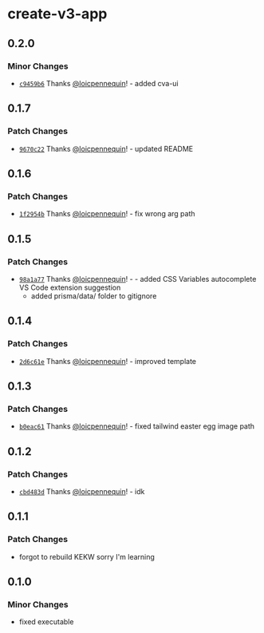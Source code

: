 # create-v3-app

## 0.2.0

### Minor Changes

- [`c9459b6`](https://github.com/loicpennequin/create-v3-app/commit/c9459b6cde60c98da95c496d245cae4f1ea8e479) Thanks [@loicpennequin](https://github.com/loicpennequin)! - added cva-ui

## 0.1.7

### Patch Changes

- [`9670c22`](https://github.com/loicpennequin/create-v3-app/commit/9670c22186f8565a3e030a8eab49390702ff1968) Thanks [@loicpennequin](https://github.com/loicpennequin)! - updated README

## 0.1.6

### Patch Changes

- [`1f2954b`](https://github.com/loicpennequin/create-v3-app/commit/1f2954bd2fd0a3eb127c530d589d3082e7cd8341) Thanks [@loicpennequin](https://github.com/loicpennequin)! - fix wrong arg path

## 0.1.5

### Patch Changes

- [`98a1a77`](https://github.com/loicpennequin/create-v3-app/commit/98a1a77d6439761a7d800b79fa8f71cb5c34f44e) Thanks [@loicpennequin](https://github.com/loicpennequin)! - - added CSS Variables autocomplete VS Code extension suggestion
  - added prisma/data/ folder to gitignore

## 0.1.4

### Patch Changes

- [`2d6c61e`](https://github.com/loicpennequin/create-v3-app/commit/2d6c61ee42f862cf0f7263fc4887bc5e9890bfb2) Thanks [@loicpennequin](https://github.com/loicpennequin)! - improved template

## 0.1.3

### Patch Changes

- [`b0eac61`](https://github.com/loicpennequin/create-v3-app/commit/b0eac6195209eec18092ce70cb8de5a85e0407f3) Thanks [@loicpennequin](https://github.com/loicpennequin)! - fixed tailwind easter egg image path

## 0.1.2

### Patch Changes

- [`cbd483d`](https://github.com/loicpennequin/create-v3-app/commit/cbd483d952911c70baf45de47e6d6eae275283ef) Thanks [@loicpennequin](https://github.com/loicpennequin)! - idk

## 0.1.1

### Patch Changes

- forgot to rebuild KEKW sorry I'm learning

## 0.1.0

### Minor Changes

- fixed executable
